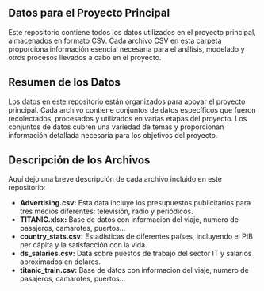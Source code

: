 ## Datos para el Proyecto Principal
Este repositorio contiene todos los datos utilizados en el proyecto principal, almacenados en formato CSV. Cada archivo CSV en esta carpeta proporciona información esencial necesaria para el análisis, modelado y otros procesos llevados a cabo en el proyecto.

## Resumen de los Datos
Los datos en este repositorio están organizados para apoyar el proyecto principal. Cada archivo contiene conjuntos de datos específicos que fueron recolectados, procesados y utilizados en varias etapas del proyecto. Los conjuntos de datos cubren una variedad de temas y proporcionan información detallada necesaria para los objetivos del proyecto.

## Descripción de los Archivos
Aquí dejo una breve descripción de cada archivo incluido en este repositorio:

- **Advertising.csv:** Esta data incluye los presupuestos publicitarios para tres medios diferentes: televisión, radio y periódicos.
- **TITANIC.xlsx:** Base de datos con informacion del viaje, numero de pasajeros, camarotes, puertos...
- **country_stats.csv:** Estadísticas de diferentes países, incluyendo el PIB per cápita y la satisfacción con la vida.
- **ds_salaries.csv:** Data sobre puestos de trabajo del sector IT y salarios aproximados en dolares.
- **titanic_train.csv:** Base de datos con informacion del viaje, numero de pasajeros, camarotes, puertos...


